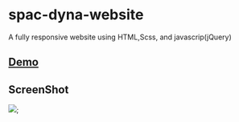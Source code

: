 # spac-dyna-website
A fully responsive website using HTML,Scss, and javascrip(jQuery)


## [Demo](https://alzeqri1997.github.io/spac-dyna-website/)


## ScreenShot

![](./images/screenshot.png);